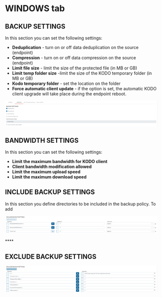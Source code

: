 # WINDOWS tab

## **BACKUP SETTINGS**

In this section you can set the following settings:

* **Deduplication** - turn on or off data deduplication on the source \(endpoint\)
* **Compression** - turn on or off data compression on the source \(endpoint\)
* **Limit file size** - limit the size of the protected file \(in MB or GB\)
* **Limit temp folder size** -limit the size of the KODO temporary folder \(in MB or GB\)
* **Kodo temporary folder** - set the location on the folder
* **Force automatic client update** - if the option is set, the automatic KODO client upgrade will take place during the endpoint reboot. 

![](../../../../.gitbook/assets/image%20%28176%29.png)

## **BANDWIDTH SETTINGS**

In this section you can set the following settings:

* **Limit the maximum bandwidth for KODO client**
* **Client bandwidth modification allowed**
* **Limit the maximum upload speed**
* **Limit the maximum download speed**

## **INCLUDE BACKUP SETTINGS**

In this section you define directories to be included in the backup policy. To add  

![](../../../../.gitbook/assets/image%20%28173%29.png)

\*\*\*\*

## **EXCLUDE BACKUP SETTINGS**

![](../../../../.gitbook/assets/image%20%28168%29.png)

